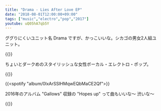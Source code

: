```yaml
---
title: "Drama - Lies After Love EP"
date: "2018-08-01T12:00:00+09:00"
tags: ["music","electro","pop","2017"]
youtube: uQ05hA7qb5Y
---
```


ググりにくいユニット名 Drama ですが、かっこいいな。シカゴの男女2人組ユニット。

{{<youtube src="uQ05hA7qb5Y" title="Drama - Majid">}}

ちょいとダークめのスタイリッシュな女性ボーカル・エレクトロ・ポップ。

{{<youtube src="lcI4B2kFnZM" title="Drama - Assume The Worst">}}

{{<spotify "album/0lxArSSlHMqwEQbMaCE2Qf">}}

2016年のアルバム "Gallows" 収録の "Hopes up" って曲もいいな〜 渋いな〜

{{<youtube src="B_qrF5usW8A" title="Drama - Hopes up">}}
